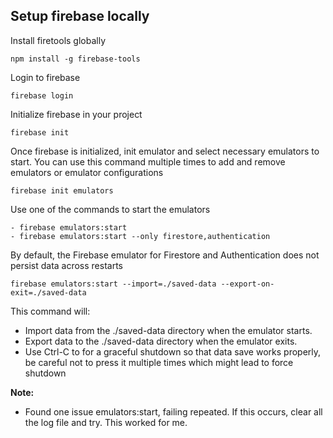 ## Setup firebase locally

Install firetools globally
```
npm install -g firebase-tools
```

Login to firebase
```
firebase login
```
Initialize firebase in your project
```
firebase init
```

Once firebase is initialized, init emulator and select necessary emulators to start. You can use this command multiple times to add and remove emulators or emulator configurations
```
firebase init emulators
```

Use one of the commands to start the emulators
```
- firebase emulators:start
- firebase emulators:start --only firestore,authentication
```

By default, the Firebase emulator for Firestore and Authentication does not persist data across restarts

```
firebase emulators:start --import=./saved-data --export-on-exit=./saved-data
```


This command will:

- Import data from the ./saved-data directory when the emulator starts.
- Export data to the ./saved-data directory when the emulator exits.
- Use Ctrl-C to for a graceful shutdown so that data save works properly, be careful not to press it multiple times which might lead to force shutdown

**Note:**

- Found one issue emulators:start, failing repeated. If this occurs, clear all the log file and try. This worked for me.